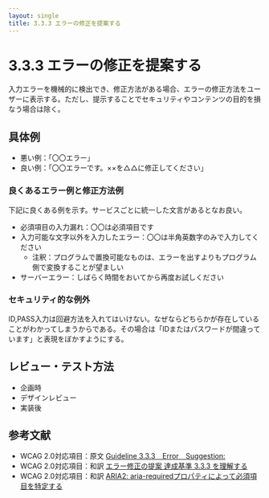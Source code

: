 ```yaml
---
layout: single
title: 3.3.3 エラーの修正を提案する
---
```


# 3.3.3 エラーの修正を提案する

入力エラーを機械的に検出でき、修正方法がある場合、エラーの修正方法をユーザーに表示する。ただし、提示することでセキュリティやコンテンツの目的を損なう場合は除く。

## 具体例

- 悪い例：「〇〇エラー」
- 良い例：「〇〇エラーです。××を△△に修正してください」

### 良くあるエラー例と修正方法例

下記に良くある例を示す。サービスごとに統一した文言があるとなお良い。

- 必須項目の入力漏れ：〇〇は必須項目です
- 入力可能な文字以外を入力したエラー：〇〇は半角英数字のみで入力してください
    - 注釈：プログラムで置換可能なものは、エラーを出すよりもプログラム側で変換することが望ましい
- サーバーエラー：しばらく時間をおいてから再度お試しください


### セキュリティ的な例外

ID,PASS入力は回避方法を入れてはいけない。なぜならどちらかが存在していることがわかってしまうからである。その場合は「IDまたはパスワードが間違っています」と表現をぼかすようにする。

## レビュー・テスト方法

- 企画時
- デザインレビュー
- 実装後

## 参考文献

- WCAG 2.0対応項目：原文 [Guideline 3.3.3　Error　Suggestion:](https://www.w3.org/TR/UNDERSTANDING-WCAG20/minimize-error-suggestions.html)
- WCAG 2.0対応項目：和訳 [エラー修正の提案 達成基準 3.3.3 を理解する](https://waic.jp/docs/UNDERSTANDING-WCAG20/minimize-error-suggestions.html)
- WCAG 2.0対応項目：和訳 [ARIA2: aria-requiredプロパティによって必須項目を特定する](https://waic.jp/docs/WCAG-TECHS/ARIA2.html)

